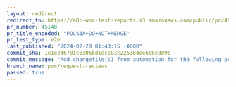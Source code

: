 ```yaml
---
layout: redirect
redirect_to: https://a8c-woo-test-reports.s3.amazonaws.com/public/pr/45148/e2e/index.html
pr_number: 45148
pr_title_encoded: "POC%3A+DO+NOT+MERGE"
pr_test_type: e2e
last_published: "2024-02-29 01:43:15 +0000"
commit_sha: 1e1e246781c6305bd1ece83c225384ee6e0e389c
commit_message: "Add changefile(s) from automation for the following project(s): @wooc…"
branch_name: poc/request-reviews
passed: true
---
```

